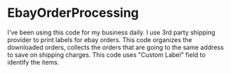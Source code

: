 # EbayOrderProcessing

I've been using this code for my business daily.
I use 3rd party shipping provider to print labels for ebay orders. 
This code organizes the downloaded orders, collects the orders that are going to the same address to save on shipping charges. 
This code uses "Custom Label" field to identify the items.
